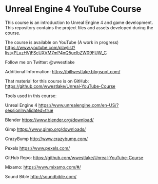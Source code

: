 # Unreal Engine 4 YouTube Course

This course is an introduction to Unreal Engine 4 and game development.  This repository contains the 
project files and assets developed during the course.

The course is available on YouTube (A work in progress) https://www.youtube.com/playlist?list=PLuzHVjFScUXVM7mP4nQ5uclbZW09FUW_C

Follow me on Twitter: @wwestlake

Additional Information: https://billwestlake.blogspot.com/

That material for this course is on GitHub: https://github.com/wwestlake/Unreal-YouTube-Course

Tools used in this course:

Unreal Engine 4
https://www.unrealengine.com/en-US/?sessionInvalidated=true

Blender
https://www.blender.org/download/

Gimp
https://www.gimp.org/downloads/

CrazyBump
http://www.crazybump.com/

Pexels
https://www.pexels.com/

GitHub Repo:
https://github.com/wwestlake/Unreal-YouTube-Course

Mixamo:
https://www.mixamo.com/#/

Sound Bible
http://soundbible.com/
